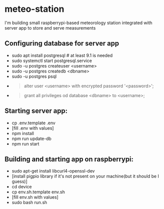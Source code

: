 # meteo-station
I'm building small raspberrypi-based meteorology station integrated with server app to store and serve measurements

## Configuring database for server app
- sudo apt install postgresql # at least 9.1 is needed
- sudo systemctl start postgresql.service
- sudo -u postgres createuser \<username\>
- sudo -u postgres createdb \<dbname\>
- sudo -u postgres psql
- > alter user \<username\> with encrypted password '\<password\>';
- > grant all privileges od database \<dbname\> to \<username\>;

## Starting server app:
- cp .env.template .env
- [fill .env with values]
- npm install
- npm run update-db
- npm run start

## Building and starting app on raspberrypi:
- sudo apt-get install libcurl4-openssl-dev
- [install pigpio library if it's not present on your machine(but it should be I guess)]
- cd device
- cp env.sh.template env.sh
- [fill env.sh with values]
- sudo bash run.sh
